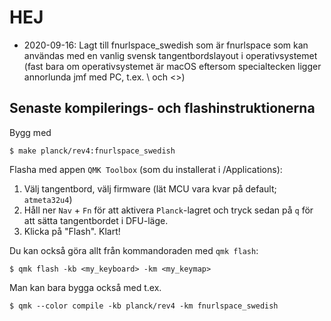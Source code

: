 # HEJ

- 2020-09-16: Lagt till fnurlspace_swedish som är fnurlspace som kan
  användas med en vanlig svensk tangentbordslayout i operativsystemet (fast
  bara om operativsystemet är macOS eftersom specialtecken ligger
  annorlunda jmf med PC, t.ex. \ och <>)


## Senaste kompilerings- och flashinstruktionerna

Bygg med

```
$ make planck/rev4:fnurlspace_swedish
```

Flasha med appen `QMK Toolbox` (som du installerat i /Applications):

1. Välj tangentbord, välj firmware (lät MCU vara kvar på default;
   `atmeta32u4`)
2. Håll ner `Nav` + `Fn` för att aktivera `Planck`-lagret och tryck sedan
   på `q` för att sätta tangentbordet i DFU-läge.
3. Klicka på "Flash". Klart!


Du kan också göra allt från kommandoraden med `qmk flash`:

```
$ qmk flash -kb <my_keyboard> -km <my_keymap>
```

Man kan bara bygga också med t.ex.

```
$ qmk --color compile -kb planck/rev4 -km fnurlspace_swedish
```

